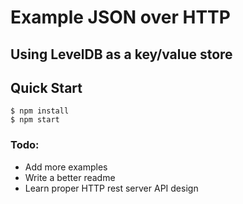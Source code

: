 # Example JSON over HTTP

## Using LevelDB as a key/value store

## Quick Start

    $ npm install
    $ npm start

### Todo:
* Add more examples
* Write a better readme
* Learn proper HTTP rest server API design

